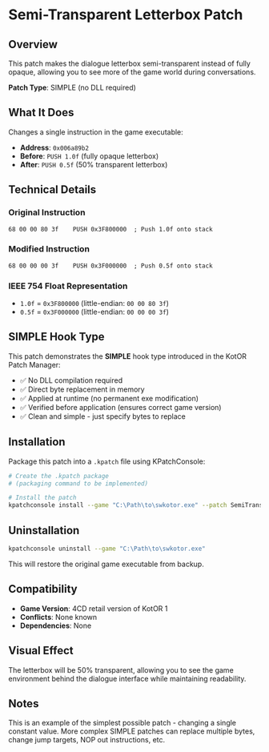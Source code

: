 # Semi-Transparent Letterbox Patch

## Overview

This patch makes the dialogue letterbox semi-transparent instead of fully opaque, allowing you to see more of the game world during conversations.

**Patch Type**: SIMPLE (no DLL required)

## What It Does

Changes a single instruction in the game executable:
- **Address**: `0x006a89b2`
- **Before**: `PUSH 1.0f` (fully opaque letterbox)
- **After**: `PUSH 0.5f` (50% transparent letterbox)

## Technical Details

### Original Instruction
```
68 00 00 80 3f    PUSH 0x3F800000  ; Push 1.0f onto stack
```

### Modified Instruction
```
68 00 00 00 3f    PUSH 0x3F000000  ; Push 0.5f onto stack
```

### IEEE 754 Float Representation
- `1.0f` = `0x3F800000` (little-endian: `00 00 80 3f`)
- `0.5f` = `0x3F000000` (little-endian: `00 00 00 3f`)

## SIMPLE Hook Type

This patch demonstrates the **SIMPLE** hook type introduced in the KotOR Patch Manager:

- ✅ No DLL compilation required
- ✅ Direct byte replacement in memory
- ✅ Applied at runtime (no permanent exe modification)
- ✅ Verified before application (ensures correct game version)
- ✅ Clean and simple - just specify bytes to replace

## Installation

Package this patch into a `.kpatch` file using KPatchConsole:

```bash
# Create the .kpatch package
# (packaging command to be implemented)

# Install the patch
kpatchconsole install --game "C:\Path\to\swkotor.exe" --patch SemiTransparentLetterbox.kpatch
```

## Uninstallation

```bash
kpatchconsole uninstall --game "C:\Path\to\swkotor.exe"
```

This will restore the original game executable from backup.

## Compatibility

- **Game Version**: 4CD retail version of KotOR 1
- **Conflicts**: None known
- **Dependencies**: None

## Visual Effect

The letterbox will be 50% transparent, allowing you to see the game environment behind the dialogue interface while maintaining readability.

## Notes

This is an example of the simplest possible patch - changing a single constant value. More complex SIMPLE patches can replace multiple bytes, change jump targets, NOP out instructions, etc.
